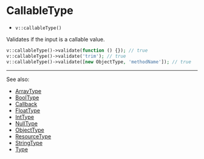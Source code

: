 # CallableType

- `v::callableType()`

Validates if the input is a callable value.

```php
v::callableType()->validate(function () {}); // true
v::callableType()->validate('trim'); // true
v::callableType()->validate([new ObjectType, 'methodName']); // true
```

***
See also:

  * [ArrayType](ArrayType.md)
  * [BoolType](BoolType.md)
  * [Callback](Callback.md)
  * [FloatType](FloatType.md)
  * [IntType](IntType.md)
  * [NullType](NullType.md)
  * [ObjectType](ObjectType.md)
  * [ResourceType](ResourceType.md)
  * [StringType](StringType.md)
  * [Type](Type.md)

